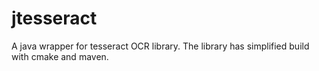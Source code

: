 # jtesseract
A java wrapper for tesseract OCR library. The library has simplified build with cmake and maven.
